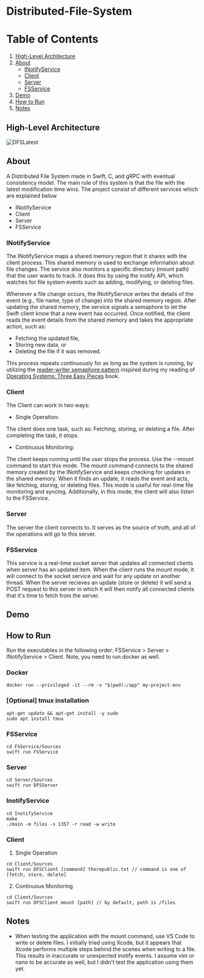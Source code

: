 # Distributed-File-System
# Table of Contents

1. [High-Level Architecture ](#High-Level-Architecture)  
2. [About](#about)  
   - [INotifyService](#inotifyservice)  
   - [Client](#client)  
   - [Server](#server)  
   - [FSService](#fsservice)  
3. [Demo](#demo)  
4. [How to Run](#how-to-run)
5. [Notes](#notes)
## High-Level Architecture  
![DFSLatest](https://github.com/user-attachments/assets/ddec6aff-3c10-4c09-890a-c8fbf35cbd70)

## About
A Distributed File System made in Swift, C, and gRPC with eventual consistency model. The main rule of this system is that the file with the latest modification time wins. The project consist of different services which are explained below
- INotifyService
- Client
- Server
- FSService

### INotifyService
The INotifyService maps a shared memory region that it shares with the client process. This shared memory is used to exchange information about file changes. The service also monitors a specific directory (mount path) that the user wants to track. It does this by using the inotify API, which watches for file system events such as adding, modifying, or deleting files.

Whenever a file change occurs, the INotifyService writes the details of the event (e.g., file name, type of change) into the shared memory region. After updating the shared memory, the service signals a semaphore to let the Swift client know that a new event has occurred. Once notified, the client reads the event details from the shared memory and takes the appropriate action, such as:

- Fetching the updated file,
- Storing new data, or
- Deleting the file if it was removed.

This process repeats continuously for as long as the system is running, by utilizing the [reader-writer semaphore pattern](https://en.wikipedia.org/wiki/Readers%E2%80%93writers_problem) inspired during my reading of [Operating Systems: Three Easy Pieces](https://pages.cs.wisc.edu/~remzi/OSTEP/) book.

### Client
The Client can work in two ways:
- Single Operation:

The client does one task, such as: Fetching, storing, or deleting a file. After completing the task, it stops.

- Continuous Monitoring:
  
The client keeps running until the user stops the process. Use the --mount command to start this mode. The mount command connects to the shared memory created by the INotifyService and keeps checking for updates in the shared memory. When it finds an update, it reads the event and acts, like fetching, storing, or deleting files. This mode is useful for real-time file monitoring and syncing. Additionally, in this mode, the client will also listen to the FSService.

### Server
The server the client connects to. It serves as the source of truth, and all of the operations will go to this server.

### FSService
This service is a real-time socket server that updates all connected clients when server has an updated item. When the client runs the mount mode, it will connect to the socket service and wait for any update on another thread. When the server recieves an update (store or delete) it will send a POST request to this server in which it will then notify all connected clients that it's time to fetch from the server.

## Demo

## How to Run
Run the executables in the following order: FSService > Server > INotifyService > Client. Note, you need to run docker as well. 

### Docker
```
docker run --privileged -it --rm -v "$(pwd):/app" my-project-env
```

### [Optional] tmux installation
```
apt-get update && apt-get install -y sudo
sudo apt install tmux
```

### FSService
```
cd FSService/Sources
swift run FSService
```

### Server
```
cd Server/Sources
swift run DFSServer
```

### InotifyService
```
cd InotifyService
make
./main -m files -s 1357 -r read -w write
```

### Client
1. Single Operation
```
cd Client/Sources
swift run DFSClient [command] therepublic.txt // command is one of [fetch, store, delete]
```
2. Continuous Monitoring
```
cd Client/Sources
swift run DFSClient mount [path] // by default, path is /files
```

## Notes
- When testing the application with the mount command, use VS Code to write or delete files. I initially tried using Xcode, but it appears that Xcode performs multiple steps behind the scenes when writing to a file. This results in inaccurate or unexpected inotify events. I assume vim or nano to be accurate as well, but I didn't test the application using them yet.

